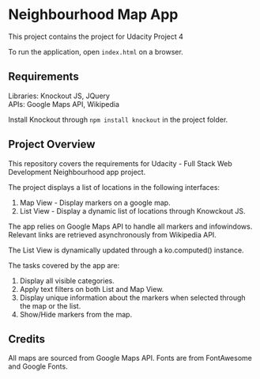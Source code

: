 # Neighbourhood Map App
This project contains the project for Udacity Project 4

To run the application, open `index.html` on a browser.

## Requirements
Libraries: Knockout JS, JQuery  
APIs: Google Maps API, Wikipedia

Install Knockout through `npm install knockout` in the project folder.

## Project Overview
This repository covers the requirements for Udacity - Full Stack Web Development Neighbourhood app project.

The project displays a list of locations in the following interfaces:
1. Map View - Display markers on a google map.
2. List View - Display a dynamic list of locations through Knowckout JS.

The app relies on Google Maps API to handle all markers and infowindows.
Relevant links are retrieved asynchronously from Wikipedia API.

The List View is dynamically updated through a ko.computed() instance.

The tasks covered by the app are:
1. Display all visible categories.
2. Apply text filters on both List and Map View.
3. Display unique information about the markers when selected through the map or the list.
4. Show/Hide markers from the map.

## Credits
All maps are sourced from Google Maps API.
Fonts are from FontAwesome and Google Fonts.
